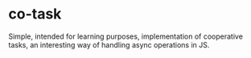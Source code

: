 # co-task
Simple, intended for learning purposes, implementation of cooperative tasks, an interesting way of handling async operations in JS.
